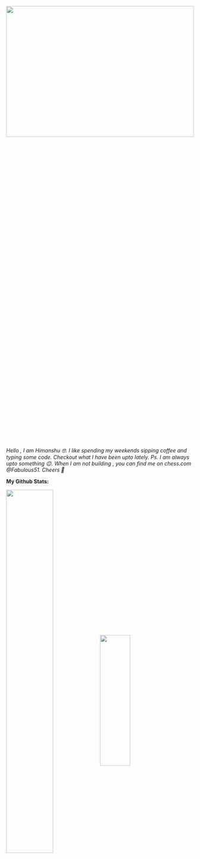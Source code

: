 <img src="https://miro.medium.com/v2/resize:fit:1400/format:webp/0*cD5t5SJGwFgkfQF5.jpg" data-canonical-src="https://miro.medium.com/v2/resize:fit:1400/format:webp/0*cD5t5SJGwFgkfQF5.jpg" width="100%" height="30%" />

<i> Hello , I am Himanshu 🤓. I like spending my weekends sipping coffee and typing some code. Checkout what I have been upto lately. Ps. I am always upto something 😌. When I am not building , you can find me on chess.com @Fabulous51. Cheers 🍻 </i>

<!--
**himanshu-thakur-7/himanshu-thakur-7** is a ✨ _special_ ✨ repository because its `README.md` (this file) appears on your GitHub profile.

Here are some ideas to get you started:

- 🔭 I’m currently working on ...
- 🌱 I’m currently learning ...
- 👯 I’m looking to collaborate on ...
- 🤔 I’m looking for help with ...
- 💬 Ask me about ...
- 📫 How to reach me: ...
- 😄 Pronouns: ...
- ⚡ Fun fact: ...
-->
<!-- [!(https://github.com/anuraghazra/github-readme-stats) [![Top Langs](https://github-readme-stats.vercel.app/api/top-langs/?username=himanshu-thakur-7&theme=merko)](https://github.com/anuraghazra/github-readme-stats)
 -->
 <!-- Markdown -->

<b> My Github Stats: </b>
 
<img width="50%" height="50%" align="center" src="https://github-readme-stats.vercel.app/api?username=himanshu-thakur-7&show_icons=true&theme=radical"><img width="40%" height="30%" align="center" src="https://github-readme-stats.vercel.app/api/top-langs/?username=himanshu-thakur-7&theme=radical&layout=compact">



<!-- [![GitHub Streak](http://github-readme-streak-stats.herokuapp.com?user=himanshu-thakur-7&theme=merko&date_format=M%20j%5B%2C%20Y%5D)](https://git.io/streak-stats) -->

